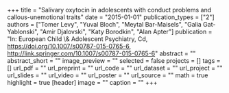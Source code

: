 +++
title = "Salivary oxytocin in adolescents with conduct problems and callous-unemotional traits"
date = "2015-01-01"
publication_types = ["2"]
authors = ["Tomer Levy", "Yuval Bloch", "Meytal Bar-Maisels", "Galia Gat-Yablonski", "Amir Djalovski", "Katy Borodkin", "Alan Apter"]
publication = "In: European Child \\& Adolescent Psychiatry, Cd, https://doi.org/10.1007/s00787-015-0765-6, http://link.springer.com/10.1007/s00787-015-0765-6"
abstract = ""
abstract_short = ""
image_preview = ""
selected = false
projects = []
tags = []
url_pdf = ""
url_preprint = ""
url_code = ""
url_dataset = ""
url_project = ""
url_slides = ""
url_video = ""
url_poster = ""
url_source = ""
math = true
highlight = true
[header]
image = ""
caption = ""
+++
